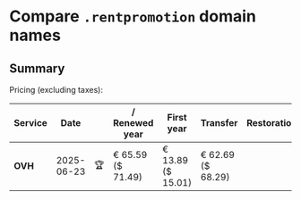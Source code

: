 # Compare `.rentpromotion` domain names

## Summary

Pricing (excluding taxes):

| Service | Date |  | / Renewed year | First year | Transfer | Restoration |
|--|--|--|--|--|--|--|
| **OVH** | 2025-06-23 | 🏆 | € 65.59<br>($ 71.49) | € 13.89<br>($ 15.01) | € 62.69<br>($ 68.29) |  |
